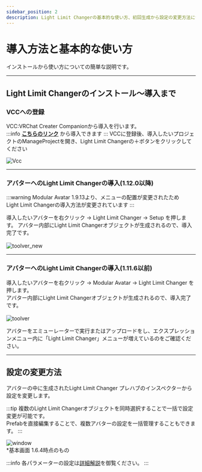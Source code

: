 ```yaml
---
sidebar_position: 2
description: Light Limit Changerの基本的な使い方、初回生成から設定の変更方法について解説しています。
---
```


# 導入方法と基本的な使い方

インストールから使い方についての簡単な説明です。

----
## Light Limit Changerのインストール～導入まで

### VCCへの登録
VCC:VRChat Creater Companionから導入を行います。  
:::info
**[こちらのリンク](vcc://vpm/addRepo?url=https://azukimochi.github.io/vpm-repos/index.json)** から導入できます
:::
VCCに登録後、導入したいプロジェクトのManageProjectを開き、Light Limit Changerの＋ボタンをクリックしてください

![Vcc](/img/docs/intro/vcc_1.png) 

----
### アバターへのLight Limit Changerの導入(1.12.0以降)

:::warning
Modular Avatar 1.9.13より、メニューの配置が変更されたため  
Light Limit Changerの導入方法が変更されています
:::

導入したいアバターを右クリック → Light Limit Changer → Setup を押します。
アバター内部にLight Limit Changerオブジェクトが生成されるので、導入完了です。  
<br/>
![toolver_new](/img/docs/howtouse/init_new.png)

----
### アバターへのLight Limit Changerの導入(1.11.6以前)
導入したいアバターを右クリック → Modular Avatar → Light Limit Changer を押します。  
アバター内部にLight Limit Changerオブジェクトが生成されるので、導入完了です。  
<br/>
![toolver](/img/docs/howtouse/init.png)

アバターをエミューレーターで実行またはアップロードをし、エクスプレッションメニュー内に「Light Limit Changer」メニューが増えているのをご確認ください。

----
## 設定の変更方法  
アバターの中に生成されたLight Limit Changer プレハブのインスペクターから設定を変更します。

:::tip
複数のLight Limit Changerオブジェクトを同時選択することで一括で設定変更が可能です。  
Prefabを直接編集することで、複数アバターの設定を一括管理することもできます。
:::

![window](/img/docs/howtouse/setting.png)  
*基本画面 1.6.4時点のもの

:::info
各パラメーターの設定は[詳細解説](/docs/v1/discription/disc_param)を御覧ください。
:::



